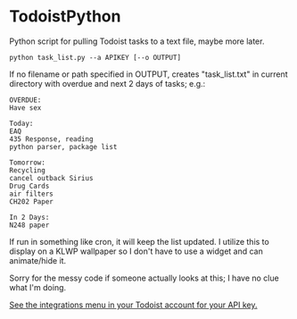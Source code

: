# TodoistPython
 Python script for pulling Todoist tasks to a text file, maybe more later.

`python task_list.py --a APIKEY [--o OUTPUT]`

If no filename or path specified in OUTPUT, creates "task_list.txt" in current directory with overdue and next 2 days of tasks; e.g.:

```
OVERDUE:
Have sex

Today:
EAQ
435 Response, reading
python parser, package list

Tomorrow:
Recycling
cancel outback Sirius
Drug Cards
air filters
CH202 Paper

In 2 Days:
N248 paper
```
If run in something like cron, it will keep the list updated. I utilize this to display on a KLWP wallpaper so I don't have to use a widget and can animate/hide it. 

Sorry for the messy code if someone actually looks at this; I have no clue what I'm doing.

[See the integrations menu in your Todoist account for your API key.](https://todoist.com/prefs/integrations)
